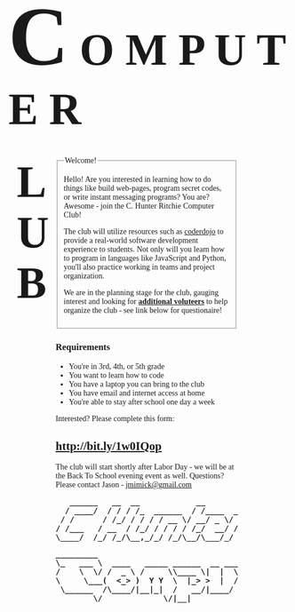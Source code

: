 <!DOCTYPE html>
<html>
  <head>
    <title>Computer Club - First Flyer</title>
    <meta http-equiv="Content-Type" content="text/html; charset=UTF-8"/>
    <style type="text/css">
	body { 
		font-family : consolas;
	}
    h1 {
    	font-size: 80px;
		font-weight: bold;
 	}
 	h1.vertical {
		position : relative;
		top : -72px;
		left: 15px;
		width: 1em;
    	letter-spacing: 40px; /* arbitrarily large letter-spacing for safety */
  	}	
 	.very-big {
		font-size: 150px; 
		font-weight: bolder;
 	}
	div.main-content {
		position : relative;
		top : -400px;
		left : 85px;
		width : 65%;
	}
	.bold {
		font-weight : bold; 
	}
	.underline { 
		text-decoration : underline; 
	}
	</style>
  </head>
<body>
<h1><span class="very-big">C</span> O M P U T E R</h1>
<h1 class="vertical">L U B </h1>

<div class="main-content">
<fieldset>
<legend>Welcome!</legend>
<p>Hello! Are you interested in learning how to do things like build web-pages, 
program secret codes, or write instant messaging programs? You are? Awesome -
join the C. Hunter Ritchie Computer Club! 
<p>The club will utilize resources such as <a href="http://coderdojo.com">coderdojo</a>
to provide a real-world software development experience to students. Not only
will you learn how to program in languages like JavaScript and Python, you'll 
also practice working in teams and project organization.
<p>We are in the planning stage for the club, gauging
 interest and looking for <span class="underline bold">additional voluteers</span> to help organize 
the club - see link below for questionaire!
<p>
</fieldset>
<h3>Requirements</h3>
<ul>
	<li>You're in 3rd, 4th, or 5th grade
	<li>You want to learn how to code
	<li>You have a laptop you can bring to the club
	<li>You have email and internet access at home
	<li>You're able to stay after school one day a week
</ul>
<p>Interested? Please complete this form:</p>
<h2><a href="http://bit.ly/1w0IQop">http://bit.ly/1w0IQop
</a></h2>
<p>The club will start shortly after Labor Day - we will be at the 
Back To School evening event as well. Questions? Please contact Jason - 
<a href="mailto:jmimick@gmail.com">jmimick@gmail.com</a></p>

<div style="text-align:center">
<div style="font-weight:bold">
<pre>
   ______   __  __            __               ____  _ __       __    _    
  / ____/  / / / /_  ______  / /____  _____   / __ \(_) /______/ /_  (_)__ 
 / /      / /_/ / / / / __ \/ __/ _ \/ ___/  / /_/ / / __/ ___/ __ \/ / _ \
/ /___   / __  / /_/ / / / / /_/  __/ /     / _, _/ / /_/ /__/ / / / /  __/
\____/  /_/ /_/\__,_/_/ /_/\__/\___/_/     /_/ |_/_/\__/\___/_/ /_/_/\___/ 
</pre>
<pre>
_________                               __                 _________ .__       ___.    
\_   ___ \  ____   _____ ______  __ ___/  |_  ___________  \_   ___ \|  |  __ _\_ |__  
/    \  \/ /  _ \ /     \\____ \|  |  \   __\/ __ \_  __ \ /    \  \/|  | |  |  \ __ \ 
\     \___(  <_> )  Y Y  \  |_> >  |  /|  | \  ___/|  | \/ \     \___|  |_|  |  / \_\ \
 \______  /\____/|__|_|  /   __/|____/ |__|  \___  >__|     \______  /____/____/|___  /
        \/             \/|__|                    \/                \/               \/ 
</pre>
</div>
</div>
</div>

</body>
